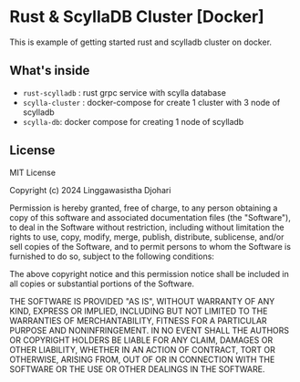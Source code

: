 # Rust & ScyllaDB Cluster [Docker]

This is example of getting started rust and scylladb cluster on docker.

## What's inside

- `rust-scylladb` : rust grpc service with scylla database
- `scylla-cluster` : docker-compose for create 1 cluster with 3 node of scylladb
- `scylla-db`: docker compose for creating 1 node of scylladb

## License

MIT License

Copyright (c) 2024 Linggawasistha Djohari

Permission is hereby granted, free of charge, to any person obtaining a copy
of this software and associated documentation files (the "Software"), to deal
in the Software without restriction, including without limitation the rights
to use, copy, modify, merge, publish, distribute, sublicense, and/or sell
copies of the Software, and to permit persons to whom the Software is
furnished to do so, subject to the following conditions:

The above copyright notice and this permission notice shall be included in all
copies or substantial portions of the Software.

THE SOFTWARE IS PROVIDED "AS IS", WITHOUT WARRANTY OF ANY KIND, EXPRESS OR
IMPLIED, INCLUDING BUT NOT LIMITED TO THE WARRANTIES OF MERCHANTABILITY,
FITNESS FOR A PARTICULAR PURPOSE AND NONINFRINGEMENT. IN NO EVENT SHALL THE
AUTHORS OR COPYRIGHT HOLDERS BE LIABLE FOR ANY CLAIM, DAMAGES OR OTHER
LIABILITY, WHETHER IN AN ACTION OF CONTRACT, TORT OR OTHERWISE, ARISING FROM,
OUT OF OR IN CONNECTION WITH THE SOFTWARE OR THE USE OR OTHER DEALINGS IN THE
SOFTWARE.
